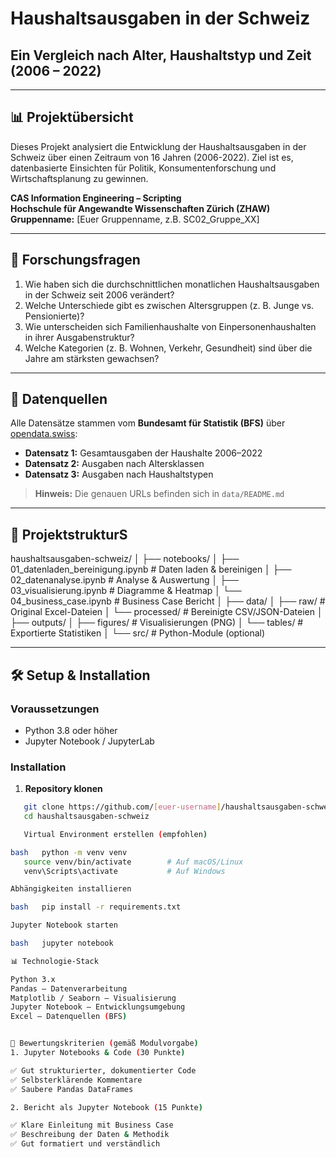 # Haushaltsausgaben in der Schweiz
## Ein Vergleich nach Alter, Haushaltstyp und Zeit (2006 – 2022)

---

## 📊 Projektübersicht

Dieses Projekt analysiert die Entwicklung der Haushaltsausgaben in der Schweiz über einen Zeitraum von 16 Jahren (2006-2022). Ziel ist es, datenbasierte Einsichten für Politik, Konsumentenforschung und Wirtschaftsplanung zu gewinnen.

**CAS Information Engineering – Scripting**  
**Hochschule für Angewandte Wissenschaften Zürich (ZHAW)**  
**Gruppenname:** [Euer Gruppenname, z.B. SC02_Gruppe_XX]

---

## 🎯 Forschungsfragen

1. Wie haben sich die durchschnittlichen monatlichen Haushaltsausgaben in der Schweiz seit 2006 verändert?
2. Welche Unterschiede gibt es zwischen Altersgruppen (z. B. Junge vs. Pensionierte)?
3. Wie unterscheiden sich Familienhaushalte von Einpersonenhaushalten in ihrer Ausgabenstruktur?
4. Welche Kategorien (z. B. Wohnen, Verkehr, Gesundheit) sind über die Jahre am stärksten gewachsen?

---

## 📁 Datenquellen

Alle Datensätze stammen vom **Bundesamt für Statistik (BFS)** über [opendata.swiss](https://opendata.swiss):

- **Datensatz 1:** Gesamtausgaben der Haushalte 2006–2022
- **Datensatz 2:** Ausgaben nach Altersklassen
- **Datensatz 3:** Ausgaben nach Haushaltstypen

> **Hinweis:** Die genauen URLs befinden sich in `data/README.md`

---

## 📂 ProjektstrukturS
haushaltsausgaben-schweiz/
│
├── notebooks/
│   ├── 01_datenladen_bereinigung.ipynb    # Daten laden & bereinigen
│   ├── 02_datenanalyse.ipynb              # Analyse & Auswertung
│   ├── 03_visualisierung.ipynb            # Diagramme & Heatmap
│   └── 04_business_case.ipynb             # Business Case Bericht
│
├── data/
│   ├── raw/                               # Original Excel-Dateien
│   └── processed/                         # Bereinigte CSV/JSON-Dateien
│
├── outputs/
│   ├── figures/                           # Visualisierungen (PNG)
│   └── tables/                            # Exportierte Statistiken
│
└── src/                                   # Python-Module (optional)

---

## 🛠️ Setup & Installation

### Voraussetzungen
- Python 3.8 oder höher
- Jupyter Notebook / JupyterLab

### Installation

1. **Repository klonen**
```bash
   git clone https://github.com/[euer-username]/haushaltsausgaben-schweiz.git
   cd haushaltsausgaben-schweiz

   Virtual Environment erstellen (empfohlen)

bash   python -m venv venv
   source venv/bin/activate        # Auf macOS/Linux
   venv\Scripts\activate           # Auf Windows

Abhängigkeiten installieren

bash   pip install -r requirements.txt

Jupyter Notebook starten

bash   jupyter notebook

📊 Technologie-Stack

Python 3.x
Pandas – Datenverarbeitung
Matplotlib / Seaborn – Visualisierung
Jupyter Notebook – Entwicklungsumgebung
Excel – Datenquellen (BFS)


📝 Bewertungskriterien (gemäß Modulvorgabe)
1. Jupyter Notebooks & Code (30 Punkte)

✅ Gut strukturierter, dokumentierter Code
✅ Selbsterklärende Kommentare
✅ Saubere Pandas DataFrames

2. Bericht als Jupyter Notebook (15 Punkte)

✅ Klare Einleitung mit Business Case
✅ Beschreibung der Daten & Methodik
✅ Gut formatiert und verständlich